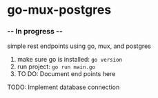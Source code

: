 # go-mux-postgres

### -- In progress --

simple rest endpoints using go, mux, and postgres

1. make sure go is installed: `go version`
2. run project: `go run main.go`
3. TO DO: Document end points here

TODO: Implement database connection
